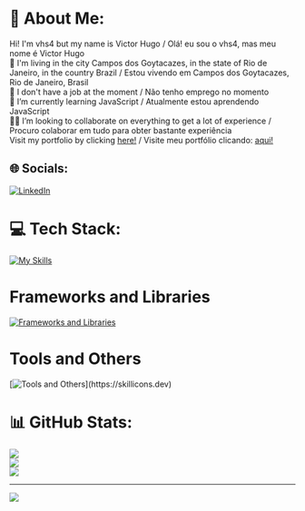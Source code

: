 # 💫 About Me:
Hi! I'm vhs4 but my name is Victor Hugo / Olá! eu sou o vhs4, mas meu nome é Victor Hugo<br>📍 I'm living in the city Campos dos Goytacazes, in the state of Rio de Janeiro, in the country Brazil / Estou vivendo em Campos dos Goytacazes, Rio de Janeiro, Brasil<br>🔭 I don't have a job at the moment / Não tenho emprego no momento<br>🌱 I’m currently learning JavaScript / Atualmente estou aprendendo JavaScript<br>👨‍💻 I’m looking to collaborate on everything to get a lot of experience / Procuro colaborar em tudo para obter bastante experiência <br>
Visit my portfolio by clicking <a href="https://portfoliovhs4.netlify.app/">here!</a> / Visite meu portfólio clicando: <a href="https://portfoliovhs4.netlify.app/">aqui!</a><br>


## 🌐 Socials:
[![LinkedIn](https://img.shields.io/badge/LinkedIn-%230077B5.svg?logo=linkedin&logoColor=white)](https://www.linkedin.com/in/victor-hugo-9b7225250/)

# 💻 Tech Stack:
[![My Skills](https://skillicons.dev/icons?i=js,py,bootstrap,vue,html,css)](https://skillicons.dev)

# Frameworks and Libraries

[![Frameworks and Libraries](https://skillicons.dev/icons?i=react,vue,tailwind,bootstrap)](https://skillicons.dev)

# Tools and Others

[![Tools and Others](https://skillicons.dev/icons?i=git,github,vscode,figma,)](https://skillicons.dev)

# 📊 GitHub Stats:
![](https://github-readme-stats.vercel.app/api?username=Vhs4&theme=algolia&hide_border=false&include_all_commits=false&count_private=false)<br/>
![](https://github-readme-streak-stats.herokuapp.com/?user=Vhs4&theme=algolia&hide_border=false)<br/>
![](https://github-readme-stats.vercel.app/api/top-langs/?username=Vhs4&theme=algolia&hide_border=false&include_all_commits=false&count_private=false&layout=compact)

---
[![](https://visitcount.itsvg.in/api?id=Vhs4&icon=0&color=0)](https://visitcount.itsvg.in)
